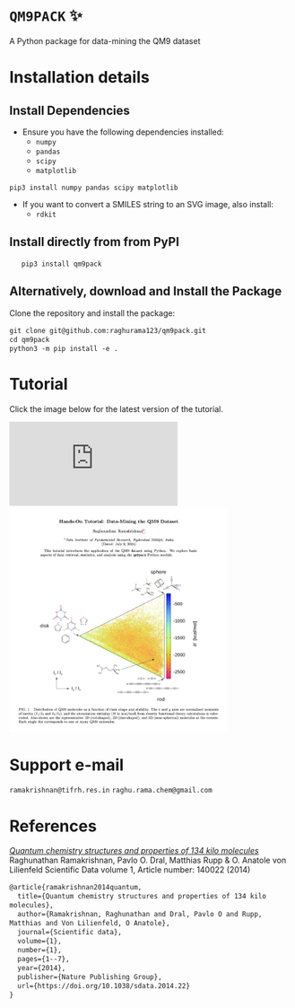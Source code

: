 # `QM9PACK` ✨

 A Python package for data-mining the QM9 dataset

# Installation details

## Install Dependencies

- Ensure you have the following dependencies installed:
  - `numpy`
  - `pandas`
  - `scipy`
  - `matplotlib`

```
pip3 install numpy pandas scipy matplotlib
```
  
- If you want to convert a SMILES string to an SVG image, also install:
  - `rdkit`

## Install directly from from PyPI 

```
   pip3 install qm9pack
```

## Alternatively, download and Install the Package

Clone the repository and install the package:

```
git clone git@github.com:raghurama123/qm9pack.git
cd qm9pack
python3 -m pip install -e .
```

# Tutorial

Click the image below for the latest version of the tutorial.

![](https://github.com/raghurama123/qm9pack/blob/main/Tutorial_QM9PACK.pdf)
<a href="https://github.com/raghurama123/qm9pack/blob/main/Tutorial_QM9PACK.pdf">
<img src="Tutorial_QM9PACK.png"  height="400">
</a>


 # Support e-mail
 `ramakrishnan@tifrh.res.in` 
 `raghu.rama.chem@gmail.com`
 
# References

[_Quantum chemistry structures and properties of 134 kilo molecules_](https://doi.org/10.1038/sdata.2014.22)    
Raghunathan Ramakrishnan, Pavlo O. Dral, Matthias Rupp & O. Anatole von Lilienfeld 
Scientific Data volume 1, Article number: 140022 (2014)

```
@article{ramakrishnan2014quantum,
  title={Quantum chemistry structures and properties of 134 kilo molecules},
  author={Ramakrishnan, Raghunathan and Dral, Pavlo O and Rupp, Matthias and Von Lilienfeld, O Anatole},
  journal={Scientific data},
  volume={1},
  number={1},
  pages={1--7},
  year={2014},
  publisher={Nature Publishing Group},
  url={https://doi.org/10.1038/sdata.2014.22}
}
```
